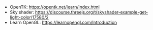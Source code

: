  
 * OpenTK: https://opentk.net/learn/index.html
 * Sky shader: https://discourse.threejs.org/t/skyshader-example-get-light-color/17580/2
 * Learn OpenGL: https://learnopengl.com/Introduction